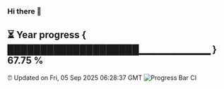 ### Hi there 👋
⏳ Year progress { ████████████████████▁▁▁▁▁▁▁▁▁▁ } 67.75 %
---
⏰ Updated on Fri, 05 Sep 2025 06:28:37 GMT
![Progress Bar CI](https://github.com/liununu/liununu/workflows/Progress%20Bar%20CI/badge.svg)
